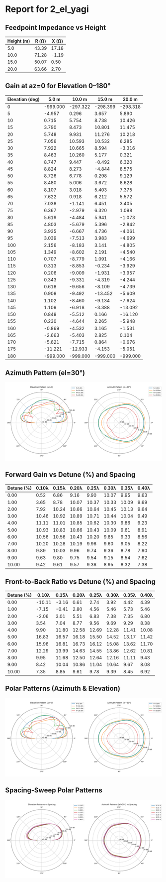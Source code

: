 # Report for 2_el_yagi

## Feedpoint Impedance vs Height

| Height (m) | R (Ω) | X (Ω) |
| --- | --- | --- |
| 5.0 | 43.39 | 17.18 |
| 10.0 | 71.28 | -1.19 |
| 15.0 | 50.07 | 0.50 |
| 20.0 | 63.66 | 2.70 |

## Gain at az=0 for Elevation 0–180°

| Elevation (deg) | 5.0 m | 10.0 m | 15.0 m | 20.0 m |
| --- | --- | --- | --- | --- |
| 0 | -999.000 | -297.322 | -298.399 | -298.318 |
| 5 | -4.957 | 0.296 | 3.657 | 5.890 |
| 10 | 0.715 | 5.754 | 8.738 | 10.426 |
| 15 | 3.790 | 8.473 | 10.801 | 11.475 |
| 20 | 5.748 | 9.931 | 11.276 | 10.218 |
| 25 | 7.056 | 10.593 | 10.532 | 6.285 |
| 30 | 7.922 | 10.665 | 8.594 | -3.316 |
| 35 | 8.463 | 10.260 | 5.177 | 0.321 |
| 40 | 8.747 | 9.447 | -0.492 | 6.320 |
| 45 | 8.824 | 8.273 | -4.844 | 8.575 |
| 50 | 8.726 | 6.778 | 0.298 | 9.129 |
| 55 | 8.480 | 5.006 | 3.672 | 8.628 |
| 60 | 8.107 | 3.018 | 5.403 | 7.375 |
| 65 | 7.622 | 0.918 | 6.212 | 5.572 |
| 70 | 7.038 | -1.141 | 6.451 | 3.405 |
| 75 | 6.367 | -2.979 | 6.320 | 1.098 |
| 80 | 5.619 | -4.484 | 5.941 | -1.073 |
| 85 | 4.803 | -5.679 | 5.396 | -2.842 |
| 90 | 3.935 | -6.667 | 4.736 | -4.061 |
| 95 | 3.039 | -7.513 | 3.983 | -4.699 |
| 100 | 2.156 | -8.183 | 3.141 | -4.805 |
| 105 | 1.349 | -8.602 | 2.191 | -4.540 |
| 110 | 0.707 | -8.779 | 1.091 | -4.166 |
| 115 | 0.313 | -8.853 | -0.234 | -3.929 |
| 120 | 0.206 | -9.009 | -1.931 | -3.957 |
| 125 | 0.343 | -9.331 | -4.319 | -4.244 |
| 130 | 0.618 | -9.656 | -8.109 | -4.739 |
| 135 | 0.908 | -9.492 | -13.452 | -5.609 |
| 140 | 1.102 | -8.460 | -9.134 | -7.624 |
| 145 | 1.109 | -6.918 | -3.388 | -13.092 |
| 150 | 0.848 | -5.512 | 0.166 | -16.120 |
| 155 | 0.230 | -4.644 | 2.265 | -5.948 |
| 160 | -0.869 | -4.532 | 3.165 | -1.531 |
| 165 | -2.663 | -5.403 | 2.825 | 0.104 |
| 170 | -5.621 | -7.715 | 0.864 | -0.676 |
| 175 | -11.221 | -12.933 | -4.153 | -5.051 |
| 180 | -999.000 | -999.000 | -999.000 | -999.000 |

## Azimuth Pattern (el=30°)

![Pattern Comparison](pattern.png)

## Forward Gain vs Detune (%) and Spacing

| Detune (%) | 0.10λ | 0.15λ | 0.20λ | 0.25λ | 0.30λ | 0.35λ | 0.40λ |
| --- | --- | --- | --- | --- | --- | --- | --- |
| 0.00 | 0.52 | 6.86 | 9.16 | 9.90 | 10.07 | 9.95 | 9.63 |
| 1.00 | 3.65 | 8.78 | 10.07 | 10.37 | 10.33 | 10.09 | 9.69 |
| 2.00 | 7.92 | 10.24 | 10.66 | 10.64 | 10.45 | 10.13 | 9.64 |
| 3.00 | 10.46 | 10.92 | 10.89 | 10.71 | 10.44 | 10.04 | 9.49 |
| 4.00 | 11.11 | 11.01 | 10.85 | 10.62 | 10.30 | 9.86 | 9.23 |
| 5.00 | 10.93 | 10.83 | 10.66 | 10.43 | 10.09 | 9.61 | 8.91 |
| 6.00 | 10.56 | 10.56 | 10.43 | 10.20 | 9.85 | 9.33 | 8.56 |
| 7.00 | 10.20 | 10.28 | 10.19 | 9.96 | 9.60 | 9.05 | 8.22 |
| 8.00 | 9.89 | 10.03 | 9.96 | 9.74 | 9.36 | 8.78 | 7.90 |
| 9.00 | 9.63 | 9.80 | 9.75 | 9.54 | 9.15 | 8.54 | 7.62 |
| 10.00 | 9.42 | 9.61 | 9.57 | 9.36 | 8.95 | 8.32 | 7.38 |

## Front-to-Back Ratio vs Detune (%) and Spacing

| Detune (%) | 0.10λ | 0.15λ | 0.20λ | 0.25λ | 0.30λ | 0.35λ | 0.40λ |
| --- | --- | --- | --- | --- | --- | --- | --- |
| 0.00 | -10.11 | -3.16 | 0.61 | 2.74 | 3.92 | 4.42 | 4.39 |
| 1.00 | -7.15 | -0.41 | 2.80 | 4.56 | 5.46 | 5.73 | 5.46 |
| 2.00 | -2.06 | 3.01 | 5.51 | 6.83 | 7.38 | 7.35 | 6.80 |
| 3.00 | 3.54 | 7.04 | 8.77 | 9.56 | 9.69 | 9.29 | 8.38 |
| 4.00 | 9.90 | 11.80 | 12.58 | 12.69 | 12.28 | 11.41 | 10.08 |
| 5.00 | 16.83 | 16.57 | 16.18 | 15.50 | 14.52 | 13.17 | 11.42 |
| 6.00 | 15.96 | 16.81 | 16.73 | 16.12 | 15.08 | 13.62 | 11.70 |
| 7.00 | 12.29 | 13.99 | 14.63 | 14.55 | 13.86 | 12.62 | 10.81 |
| 8.00 | 9.95 | 11.68 | 12.50 | 12.64 | 12.16 | 11.11 | 9.43 |
| 9.00 | 8.42 | 10.04 | 10.86 | 11.04 | 10.64 | 9.67 | 8.08 |
| 10.00 | 7.35 | 8.85 | 9.61 | 9.78 | 9.39 | 8.45 | 6.92 |

## Polar Patterns (Azimuth & Elevation)

![](pattern.png)

## Spacing-Sweep Polar Patterns

![](spacing_sweep.png)

